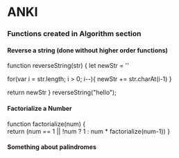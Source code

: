 # ANKI

### Functions created in Algorithm section


#### Reverse a string (done without higher order functions)
function reverseString(str) {
  let newStr = ''
  
  for(var i = str.length; i > 0; i--){
    newStr += str.charAt(i-1)
  }
  
  return newStr
}
reverseString("hello");


#### Factorialize a Number

function factorialize(num) {		
	return (num == 1 || !num ? 1 : num * factorialize(num-1))
}


#### Something about palindromes
